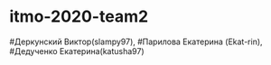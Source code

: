 # itmo-2020-team2
#Деркунский Виктор(slampy97), 
#Парилова Екатерина (Ekat-rin),
#Дедученко Екатерина(katusha97)

